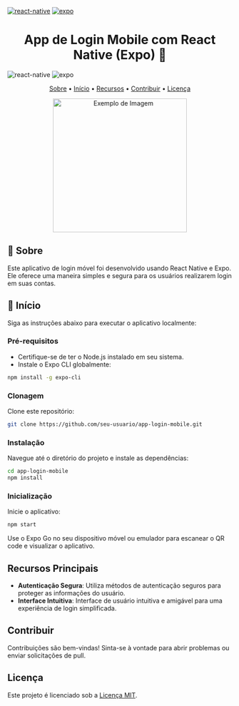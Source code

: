 [![react-native](https://img.shields.io/badge/React_Native-61DAFB?style=for-the-badge&logo=react)](https://reactnative.dev/)
[![expo](https://img.shields.io/badge/Expo-000020?style=for-the-badge&logo=expo)](https://expo.dev/)

<h1 align="center" style="font-weight: bold;">App de Login Mobile com React Native (Expo) 📱</h1>

![react-native](https://img.shields.io/badge/React_Native-61DAFB?style=for-the-badge&logo=react)
![expo](https://img.shields.io/badge/Expo-000020?style=for-the-badge&logo=expo)

<p align="center">
 <a href="#about">Sobre</a> • 
 <a href="#started">Início</a> • 
 <a href="#features">Recursos</a> • 
 <a href="#contribute">Contribuir</a> • 
 <a href="#license">Licença</a>
</p>

<p align="center">
    <img src="./screenshots/login.png" alt="Exemplo de Imagem" width="300px">
</p>

<h2 id="about">📌 Sobre</h2>

Este aplicativo de login móvel foi desenvolvido usando React Native e Expo. Ele oferece uma maneira simples e segura para os usuários realizarem login em suas contas.

<h2 id="started">🚀 Início</h2>

Siga as instruções abaixo para executar o aplicativo localmente:

### Pré-requisitos

- Certifique-se de ter o Node.js instalado em seu sistema.
- Instale o Expo CLI globalmente:

```bash
npm install -g expo-cli
```

### Clonagem

Clone este repositório:

```bash
git clone https://github.com/seu-usuario/app-login-mobile.git
```

### Instalação

Navegue até o diretório do projeto e instale as dependências:

```bash
cd app-login-mobile
npm install
```

### Inicialização

Inicie o aplicativo:

```bash
npm start
```

Use o Expo Go no seu dispositivo móvel ou emulador para escanear o QR code e visualizar o aplicativo.

<h2 id="features">Recursos Principais</h2>

- **Autenticação Segura**: Utiliza métodos de autenticação seguros para proteger as informações do usuário.
- **Interface Intuitiva**: Interface de usuário intuitiva e amigável para uma experiência de login simplificada.

<h2 id="contribute">Contribuir</h2>

Contribuições são bem-vindas! Sinta-se à vontade para abrir problemas ou enviar solicitações de pull.

<h2 id="license">Licença</h2>

Este projeto é licenciado sob a [Licença MIT](LICENSE).